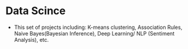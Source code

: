 # Data Scince 
+ This set of projects including: K-means clustering, Association Rules, Naive Bayes(Bayesian Inference), Deep Learning/ NLP (Sentiment Analysis), etc. 
